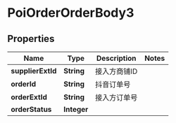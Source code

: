 # PoiOrderOrderBody3

## Properties
Name | Type | Description | Notes
------------ | ------------- | ------------- | -------------
**supplierExtId** | **String** | 接入方商铺ID | 
**orderId** | **String** | 抖音订单号 | 
**orderExtId** | **String** | 接入方订单号 | 
**orderStatus** | **Integer** |  | 
